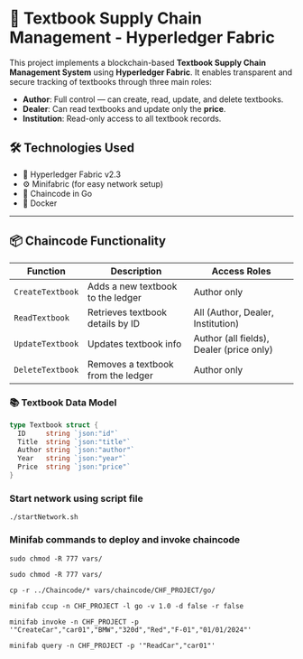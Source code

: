 # 📘 Textbook Supply Chain Management - Hyperledger Fabric

This project implements a blockchain-based **Textbook Supply Chain Management System** using **Hyperledger Fabric**. It enables transparent and secure tracking of textbooks through three main roles:

- **Author**: Full control — can create, read, update, and delete textbooks.
- **Dealer**: Can read textbooks and update only the **price**.
- **Institution**: Read-only access to all textbook records.

## 🛠 Technologies Used

- 🔗 Hyperledger Fabric v2.3
- ⚙️ Minifabric (for easy network setup)
- 🧠 Chaincode in Go
- 🐳 Docker

---

## 📦 Chaincode Functionality

| Function           | Description                              | Access Roles           |
|--------------------|------------------------------------------|------------------------|
| `CreateTextbook`   | Adds a new textbook to the ledger        | Author only            |
| `ReadTextbook`     | Retrieves textbook details by ID         | All (Author, Dealer, Institution) |
| `UpdateTextbook`   | Updates textbook info                    | Author (all fields), Dealer (price only) |
| `DeleteTextbook`   | Removes a textbook from the ledger       | Author only            |

### 📚 Textbook Data Model

```go
type Textbook struct {
  ID     string `json:"id"`
  Title  string `json:"title"`
  Author string `json:"author"`
  Year   string `json:"year"`
  Price  string `json:"price"`
}
```
###  Start network using script file

```
./startNetwork.sh
```
### Minifab commands to deploy and invoke chaincode

```
sudo chmod -R 777 vars/
```
```
sudo chmod -R 777 vars/
```
```
cp -r ../Chaincode/* vars/chaincode/CHF_PROJECT/go/
```
```
minifab ccup -n CHF_PROJECT -l go -v 1.0 -d false -r false
```
```
minifab invoke -n CHF_PROJECT -p '"CreateCar","car01","BMW","320d","Red","F-01","01/01/2024"'
```
```
minifab query -n CHF_PROJECT -p '"ReadCar","car01"'

```
